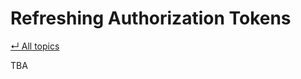 # Refreshing Authorization Tokens

[&#8629; All topics][topics-overview]

TBA

[topics-overview]: ../README.md#topics

